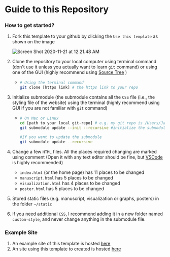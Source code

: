 # Guide to this Repository 

### How to get started? 

1. Fork this template to your github by clicking the `Use this template` as shown on the image

   ![Screen Shot 2020-11-21 at 12.21.48 AM](https://tva1.sinaimg.cn/large/0081Kckwly1gkw4g7p8o6j31tp0u048q.jpg)

   

2. Clone the repository to your local computer using terminal command (don't use it unless you actually want to learn `git` command) or using one of the GUI (highly recommend using [Source Tree](https://www.sourcetreeapp.com/) )

   * ```bash
     # Using the terminal command 
     git clone [https link] # the https link to your repo 
     ```

3. Initialize submodule (the submodule contains all the `CSS` file (i.e., the styling file of the website) using the terminal (highly recommend using GUI if you are not familiar with `git` command)

   * ```bash
     # On Mac or Linux 
     cd [path to your local git-repo] # e.g. my git repo is /Users/Jasonmoy/Desktop/jasonmoy_reasearch_site_example
     git submodule update --init --recursive #initialize the submodule
     
     #If you want to update the submodule 
     git submodule update --recursive
     ```

4. Change a few `HTML` files. All the places required changing are marked using comment (Open it with any text editor should be fine, but [VSCode](https://code.visualstudio.com/) is highly recommended) 
   * `index.html` (or the home page) has 11 places to be changed 
   * `manuscript.html` has 5 places to be changed 
   * `visualization.html` has 4 places to be changed 
   * `poster.html` has 5 places to be changed 

5. Stored static files (e.g. manuscript, visualization or graphs, posters) in the folder `~/static`
6. If you need additional `CSS`, I recommend adding it in a new folder named `custom-style`, and never change anything in the submodule file. 



### Example Site 

1. An example site of this template is hosted [here](https://jasonmoy28.github.io/jasonmoy_reasearch_site_example/)
2. An site using this template to created is hosted [here](https://research.jasonmoy.us/Vocabulary_Learning_Project/)


